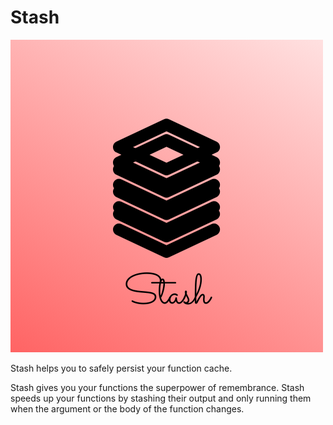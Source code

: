 # Stash

![Stash Banner](./assets/Stash-logo.png)

Stash helps you to safely persist your function cache.

Stash gives you your functions the superpower of remembrance. Stash speeds up your functions by stashing their output and only running them when the argument or the body of the function changes.

